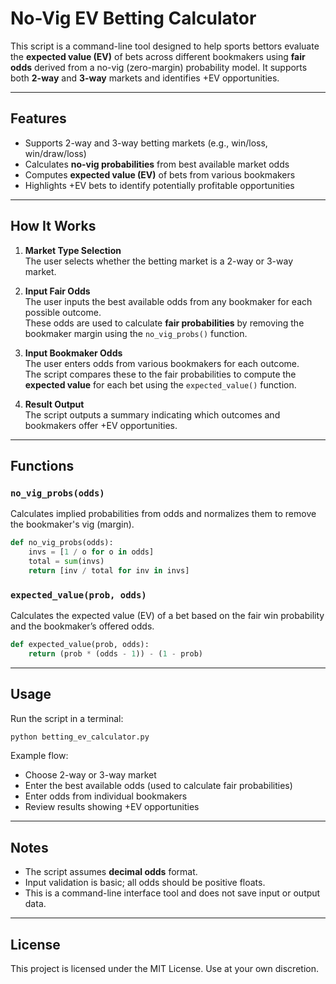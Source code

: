 # No-Vig EV Betting Calculator

This script is a command-line tool designed to help sports bettors evaluate the **expected value (EV)** of bets across different bookmakers using **fair odds** derived from a no-vig (zero-margin) probability model. It supports both **2-way** and **3-way** markets and identifies +EV opportunities.

---

## Features

- Supports 2-way and 3-way betting markets (e.g., win/loss, win/draw/loss)
- Calculates **no-vig probabilities** from best available market odds
- Computes **expected value (EV)** of bets from various bookmakers
- Highlights +EV bets to identify potentially profitable opportunities

---

## How It Works

1. **Market Type Selection**  
   The user selects whether the betting market is a 2-way or 3-way market.

2. **Input Fair Odds**  
   The user inputs the best available odds from any bookmaker for each possible outcome.  
   These odds are used to calculate **fair probabilities** by removing the bookmaker margin using the `no_vig_probs()` function.

3. **Input Bookmaker Odds**  
   The user enters odds from various bookmakers for each outcome.  
   The script compares these to the fair probabilities to compute the **expected value** for each bet using the `expected_value()` function.

4. **Result Output**  
   The script outputs a summary indicating which outcomes and bookmakers offer +EV opportunities.

---

## Functions

### `no_vig_probs(odds)`

Calculates implied probabilities from odds and normalizes them to remove the bookmaker's vig (margin).

```python
def no_vig_probs(odds):
    invs = [1 / o for o in odds]
    total = sum(invs)
    return [inv / total for inv in invs]
```

### `expected_value(prob, odds)`

Calculates the expected value (EV) of a bet based on the fair win probability and the bookmaker’s offered odds.

```python
def expected_value(prob, odds):
    return (prob * (odds - 1)) - (1 - prob)
```

---

## Usage

Run the script in a terminal:

```bash
python betting_ev_calculator.py
```

Example flow:
- Choose 2-way or 3-way market
- Enter the best available odds (used to calculate fair probabilities)
- Enter odds from individual bookmakers
- Review results showing +EV opportunities

---

## Notes

- The script assumes **decimal odds** format.
- Input validation is basic; all odds should be positive floats.
- This is a command-line interface tool and does not save input or output data.

---

## License

This project is licensed under the MIT License. Use at your own discretion.
